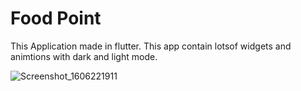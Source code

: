 # Food Point

This Application made in flutter. This app contain lotsof widgets and animtions with dark and light mode.

![Screenshot_1606221911](https://user-images.githubusercontent.com/74848355/100099540-962d2080-2e85-11eb-8bb1-3509401e3e77.png)
